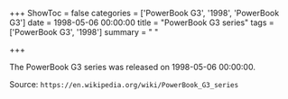 +++
ShowToc = false
categories = ['PowerBook G3', '1998', 'PowerBook G3']
date = 1998-05-06 00:00:00
title = "PowerBook G3 series"
tags = ['PowerBook G3', '1998']
summary = " "

+++

The PowerBook G3 series was released on 1998-05-06 00:00:00.

Source: `https://en.wikipedia.org/wiki/PowerBook_G3_series`

